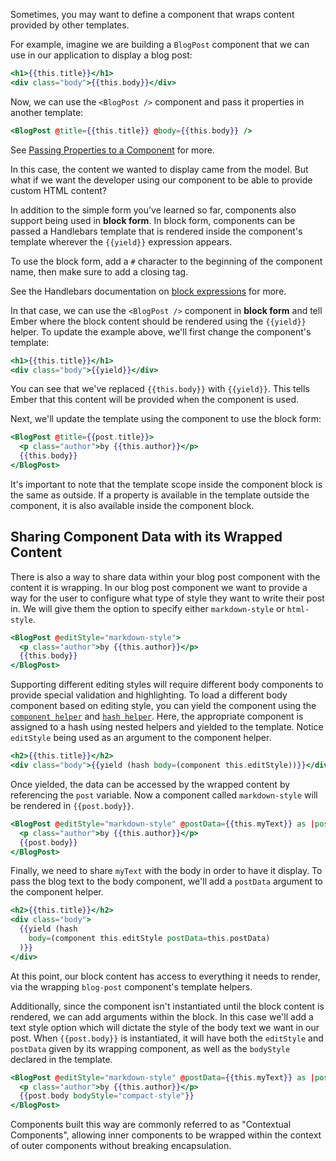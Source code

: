 Sometimes, you may want to define a component that wraps content provided by other templates.

For example, imagine we are building a `BlogPost` component that we can use in our application to display a blog post:

```handlebars {data-filename=app/templates/components/blog-post.hbs}
<h1>{{this.title}}</h1>
<div class="body">{{this.body}}</div>
```

Now, we can use the `<BlogPost />` component and pass it properties in another template:

```handlebars
<BlogPost @title={{this.title}} @body={{this.body}} />
```

See [Passing Properties to a Component](../passing-arguments-and-html-attributes/) for more.

In this case, the content we wanted to display came from the model.
But what if we want the developer using our component to be able to provide custom HTML content?

In addition to the simple form you've learned so far,
components also support being used in **block form**.
In block form, components can be passed a Handlebars template that is rendered inside the component's template wherever the `{{yield}}` expression appears.

To use the block form, add a `#` character to the beginning of the component name,
then make sure to add a closing tag.

See the Handlebars documentation on [block expressions](http://handlebarsjs.com/#block-expressions) for more.

In that case, we can use the `<BlogPost />` component in **block form** and tell Ember where the block content should be rendered using the `{{yield}}` helper.
To update the example above, we'll first change the component's template:

```handlebars {data-filename=app/templates/components/blog-post.hbs}
<h1>{{this.title}}</h1>
<div class="body">{{yield}}</div>
```

You can see that we've replaced `{{this.body}}` with `{{yield}}`.
This tells Ember that this content will be provided when the component is used.

Next, we'll update the template using the component to use the block form:

```handlebars {data-filename=app/templates/index.hbs}
<BlogPost @title={{post.title}}>
  <p class="author">by {{this.author}}</p>
  {{this.body}}
</BlogPost>
```

It's important to note that the template scope inside the component block is the same as outside.
If a property is available in the template outside the component, it is also available inside the component block.

## Sharing Component Data with its Wrapped Content

There is also a way to share data within your blog post component with the content it is wrapping.
In our blog post component we want to provide a way for the user to configure what type of style they want to write their post in.
We will give them the option to specify either `markdown-style` or `html-style`.

```handlebars {data-filename=app/templates/index.hbs}
<BlogPost @editStyle="markdown-style">
  <p class="author">by {{this.author}}</p>
  {{this.body}}
</BlogPost>
```

Supporting different editing styles will require different body components to provide special validation and highlighting.
To load a different body component based on editing style,
you can yield the component using the [`component helper`](https://www.emberjs.com/api/ember/release/classes/Ember.Templates.helpers/methods/component?anchor=component) and [`hash helper`](https://www.emberjs.com/api/ember/release/classes/Ember.Templates.helpers/methods/hash?anchor=hash). 
Here, the appropriate component is assigned to a hash using nested helpers and yielded to the template.
Notice `editStyle` being used as an argument to the component helper.

```handlebars {data-filename=app/templates/components/blog-post.hbs}
<h2>{{this.title}}</h2>
<div class="body">{{yield (hash body=(component this.editStyle))}}</div>
```

Once yielded, the data can be accessed by the wrapped content by referencing the `post` variable.
Now a component called `markdown-style` will be rendered in `{{post.body}}`.

```handlebars {data-filename=app/templates/index.hbs}
<BlogPost @editStyle="markdown-style" @postData={{this.myText}} as |post|>
  <p class="author">by {{this.author}}</p>
  {{post.body}}
</BlogPost>
```

Finally, we need to share `myText` with the body in order to have it display.
To pass the blog text to the body component, we'll add a `postData` argument to the component helper.

```handlebars {data-filename=app/templates/components/blog-post.hbs}
<h2>{{this.title}}</h2>
<div class="body">
  {{yield (hash
    body=(component this.editStyle postData=this.postData)
  )}}
</div>
```

At this point, our block content has access to everything it needs to render,
via the wrapping `blog-post` component's template helpers.

Additionally, since the component isn't instantiated until the block content is rendered,
we can add arguments within the block.
In this case we'll add a text style option which will dictate the style of the body text we want in our post.
When `{{post.body}}` is instantiated, it will have both the `editStyle` and `postData` given by its wrapping component,
as well as the `bodyStyle` declared in the template.

```handlebars {data-filename=app/templates/index.hbs}
<BlogPost @editStyle="markdown-style" @postData={{this.myText}} as |post|>
  <p class="author">by {{this.author}}</p>
  {{post.body bodyStyle="compact-style"}}
</BlogPost>
```

Components built this way are commonly referred to as "Contextual Components",
allowing inner components to be wrapped within the context of outer components without breaking encapsulation.
